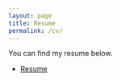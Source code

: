 ```yaml
---
layout: page
title: Resume
permalink: /cv/
---
```


You can find my resume below.
<ul>
	<li><a href="Gnaneswar_Villuri_Resume.pdf">Resume</a></li>
</ul>